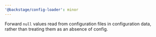 ```yaml
---
'@backstage/config-loader': minor
---
```


Forward `null` values read from configuration files in configuration data, rather than treating them as an absence of config.
